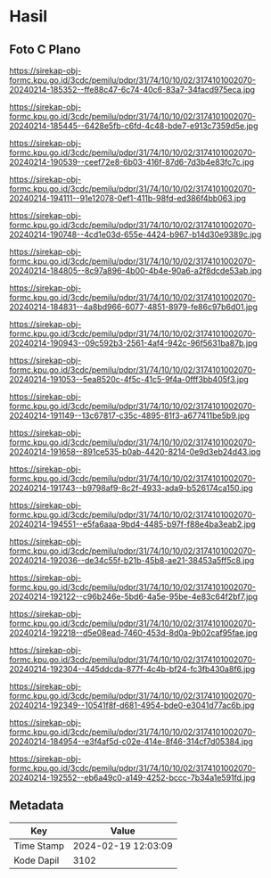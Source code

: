# Hasil

## Foto C Plano

https://sirekap-obj-formc.kpu.go.id/3cdc/pemilu/pdpr/31/74/10/10/02/3174101002070-20240214-185352--ffe88c47-6c74-40c6-83a7-34facd975eca.jpg

https://sirekap-obj-formc.kpu.go.id/3cdc/pemilu/pdpr/31/74/10/10/02/3174101002070-20240214-185445--6428e5fb-c6fd-4c48-bde7-e913c7359d5e.jpg

https://sirekap-obj-formc.kpu.go.id/3cdc/pemilu/pdpr/31/74/10/10/02/3174101002070-20240214-190539--ceef72e8-6b03-416f-87d6-7d3b4e83fc7c.jpg

https://sirekap-obj-formc.kpu.go.id/3cdc/pemilu/pdpr/31/74/10/10/02/3174101002070-20240214-194111--91e12078-0ef1-411b-98fd-ed386f4bb063.jpg

https://sirekap-obj-formc.kpu.go.id/3cdc/pemilu/pdpr/31/74/10/10/02/3174101002070-20240214-190748--4cd1e03d-655e-4424-b967-b14d30e9389c.jpg

https://sirekap-obj-formc.kpu.go.id/3cdc/pemilu/pdpr/31/74/10/10/02/3174101002070-20240214-184805--8c97a896-4b00-4b4e-90a6-a2f8dcde53ab.jpg

https://sirekap-obj-formc.kpu.go.id/3cdc/pemilu/pdpr/31/74/10/10/02/3174101002070-20240214-184831--4a8bd966-6077-4851-8979-fe86c97b6d01.jpg

https://sirekap-obj-formc.kpu.go.id/3cdc/pemilu/pdpr/31/74/10/10/02/3174101002070-20240214-190943--09c592b3-2561-4af4-942c-96f5631ba87b.jpg

https://sirekap-obj-formc.kpu.go.id/3cdc/pemilu/pdpr/31/74/10/10/02/3174101002070-20240214-191053--5ea8520c-4f5c-41c5-9f4a-0fff3bb405f3.jpg

https://sirekap-obj-formc.kpu.go.id/3cdc/pemilu/pdpr/31/74/10/10/02/3174101002070-20240214-191149--13c67817-c35c-4895-81f3-a677411be5b9.jpg

https://sirekap-obj-formc.kpu.go.id/3cdc/pemilu/pdpr/31/74/10/10/02/3174101002070-20240214-191658--891ce535-b0ab-4420-8214-0e9d3eb24d43.jpg

https://sirekap-obj-formc.kpu.go.id/3cdc/pemilu/pdpr/31/74/10/10/02/3174101002070-20240214-191743--b9798af9-8c2f-4933-ada9-b526174ca150.jpg

https://sirekap-obj-formc.kpu.go.id/3cdc/pemilu/pdpr/31/74/10/10/02/3174101002070-20240214-194551--e5fa6aaa-9bd4-4485-b97f-f88e4ba3eab2.jpg

https://sirekap-obj-formc.kpu.go.id/3cdc/pemilu/pdpr/31/74/10/10/02/3174101002070-20240214-192036--de34c55f-b21b-45b8-ae21-38453a5ff5c8.jpg

https://sirekap-obj-formc.kpu.go.id/3cdc/pemilu/pdpr/31/74/10/10/02/3174101002070-20240214-192122--c96b246e-5bd6-4a5e-95be-4e83c64f2bf7.jpg

https://sirekap-obj-formc.kpu.go.id/3cdc/pemilu/pdpr/31/74/10/10/02/3174101002070-20240214-192218--d5e08ead-7460-453d-8d0a-9b02caf95fae.jpg

https://sirekap-obj-formc.kpu.go.id/3cdc/pemilu/pdpr/31/74/10/10/02/3174101002070-20240214-192304--445ddcda-877f-4c4b-bf24-fc3fb430a8f6.jpg

https://sirekap-obj-formc.kpu.go.id/3cdc/pemilu/pdpr/31/74/10/10/02/3174101002070-20240214-192349--10541f8f-d681-4954-bde0-e3041d77ac6b.jpg

https://sirekap-obj-formc.kpu.go.id/3cdc/pemilu/pdpr/31/74/10/10/02/3174101002070-20240214-184954--e3f4af5d-c02e-414e-8f46-314cf7d05384.jpg

https://sirekap-obj-formc.kpu.go.id/3cdc/pemilu/pdpr/31/74/10/10/02/3174101002070-20240214-192552--eb6a49c0-a149-4252-bccc-7b34a1e591fd.jpg


## Metadata

| Key        | Value               |
| ---------- | ------------------- |
| Time Stamp | 2024-02-19 12:03:09 |
| Kode Dapil | 3102                |



